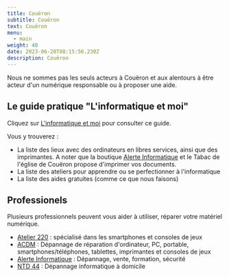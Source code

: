 ```yaml
---
title: Couëron
subtitle: Couëron
text: Couëron
menu:
  - main
weight: 40
date: 2023-06-20T08:15:56.230Z
description: Couëron
---
```

  
Nous ne sommes pas les seuls acteurs à Couëron et aux alentours à être acteur d'un numérique responsable ou à proposer une aide.

## Le guide pratique "L'informatique et moi"

Cliquez sur [L'informatique et moi](https://www.calameo.com/read/001188660b6ad7b8867d7?page=1) pour consulter ce guide.

Vous y trouverez :
* La liste des lieux avec des ordinateurs en libres services, ainsi que des imprimantes. A noter que la boutique [Alerte Informatique](https://alerteinfo.com/) et le Tabac de l'église de Couëron propose d'imprimer vos documents.
* La liste des ateliers pour apprendre ou se perfectionner à l'informatique
* La liste des aides gratuites (comme ce que nous faisons)

## Professionels

Plusieurs professionnels peuvent vous aider à utiliser, réparer votre matériel numérique.

* [Atelier 220](https://latelier-220.odoo.com/) : spécialisé dans les smartphones et consoles de jeux
* [ACDM](https://www.acmd.net/) : Dépannage de réparation d'ordinateur, PC, portable, smartphones/téléphones, tablettes, imprimantes et consoles de jeux
* [Alerte Informatique](https://alerteinfo.com/) : Dépannage, vente, formation, sécurité
* [NTD 44](https://www.ntd44.fr/) : Dépannage informatique à domicile